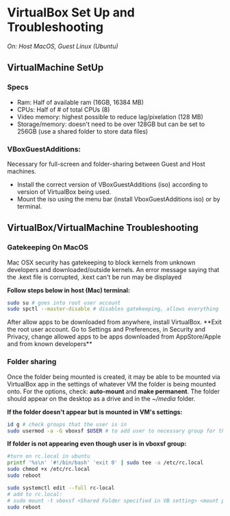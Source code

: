 VirtualBox Set Up and Troubleshooting
=============================
_On: Host MacOS, Guest Linux (Ubuntu)_
</br>

VirtualMachine SetUp
-----------------------------
<h3> Specs </h3>
<ul>
<li> Ram: Half of available ram (16GB, 16384 MB) </li>
<li> CPUs: Half of # of total CPUs (8) </li>
<li> Video memory: highest possible to reduce lag/pixelation (128 MB) </li>
<li> Storage/memory: doesn't need to be over 128GB but can be set to 256GB (use a shared folder to store data files) </li>
</ul>
<h3> VBoxGuestAdditions: </h3>
<p> Necessary for full-screen and folder-sharing between Guest and Host machines.
<ul>
<li> Install the correct version of VBoxGuestAdditions (iso) according to version of VirtualBox being used. </li>
<li> Mount the iso using the menu bar (install VboxGuestAdditions iso) or by terminal. </li>
</ul>

VirtualBox/VirtualMachine Troubleshooting
--------------------------------------------------------
<h3> Gatekeeping On MacOS </h3>
<p> Mac OSX security has gatekeeping to block kernels from unknown developers and downloaded/outside kernels. An error message saying that the .kext file is corrupted, .kext can't be run may be displayed </p>

__Follow steps below in host (Mac) terminal:__
```bash
sudo su # goes into root user account
sudo spctl --master-disable # disables gatekeeping, allows everything
```
<p> After allow apps to be downloaded from anywhere, install VirtualBox. **Exit the root user account. Go to Settings and Preferences, in Security and Privacy, change allowed apps to be apps downloaded from AppStore/Apple and from known developers** </p>

<h3> Folder sharing </h3>
<p> Once the folder being mounted is created, it may be able to be mounted via VirtualBox app in the settings of whatever VM the folder is being mounted onto. For the options, check: <b> auto-mount </b> and <b>make permanent</b>. The folder should appear on the desktop as a drive and in the <i>~/media</i> folder. </p>

__If the folder doesn't appear but is mounted in VM's settings:__
```bash 
id g # check groups that the user is in
sudo usermod -a -G vboxsf $USER # to add user to necessary group for the VBox Shared Folder
```
__If folder is not appearing even though user is in vboxsf group:__
```bash
#turn on rc.local in ubuntu
printf '%s\n' '#!/bin/bash' 'exit 0' | sudo tee -a /etc/rc.local
sudo chmod +x /etc/rc.local
sudo reboot

sudo systemctl edit --full rc-local
# add to rc.local: 
# sudo mount -t vboxsf <Shared Folder specified in VB setting> <mount point path in guest system>
sudo reboot
```





